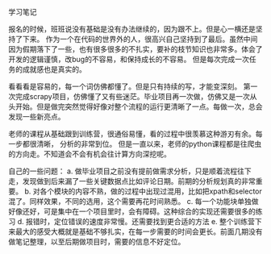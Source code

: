 学习笔记

报名的时候，班班说没有基础是没有办法继续的，因为跟不上。但是心一横还是坚持了下来。
作为一个在代码的世界外的人，很高兴自己坚持到了最后。虽然中间因为假期落下了一些，也有很多很多的不扎实，要补的枝节知识也非常多。体会了开发的逻辑谨慎，改bug的不容易，和保持成长的不容易。
但是每次完成一次任务的成就感也是真实的。

看看看是容易的，每一个词仿佛都懂了。但是只有持续的写，才能变深刻。
第一次完成scrapy项目，仿佛懂了又有些迷茫。毕业项目再一次做，仿佛又是一次从头开始。但是做完突然觉得好像对整个流程的运行更清晰了一点。每做一次，总会发现一些新亮点。

老师的课程从基础跟到训练营，很通俗易懂，看的过程中很羡慕这种游刃有余。每一步都很清晰， 分析的非常到位。
但是一直以来，老师的python课程都是往爬虫的方向走。不知道会不会有机会往计算方向深挖呢。

自己的一些问题：
a. 做毕业项目之前没有提前做需求分析，只是顺着流程往下走，发现做到后来漏了一些关键数据点比如评论日期。前期的分析规划真的非常重要。
b. 对各个模块的内容不熟，做的过程中出现过混用，比如把xpath和selector混了。同样效果，不同的选用，这个需要再花时间熟悉。
c. 每一个功能块单独做好像还好，可是集中在一个项目里时，会有障碍。这种综合的实现还需要很多的练习
d. 报错时，定位错误的速度非常慢。还需要找到更合适的方法
e. 整个训练营下来最大的感受大概就是基础不够扎实，在每一步需要的时间会更长。前面几期没有做笔记整理，以至后期做项目时，需要的信息不好定位。